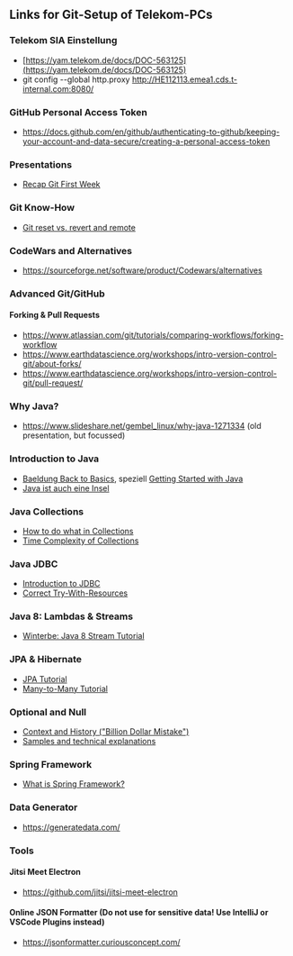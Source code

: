 ## Links for Git-Setup of Telekom-PCs

### Telekom SIA Einstellung

* [https://yam.telekom.de/docs/DOC-563125](https://yam.telekom.de/docs/DOC-563125) 
* git config --global http.proxy  http://HE112113.emea1.cds.t-internal.com:8080/


### GitHub Personal Access Token

* https://docs.github.com/en/github/authenticating-to-github/keeping-your-account-and-data-secure/creating-a-personal-access-token

### Presentations

* [Recap Git First Week](http://slides.com/moji3000/git_presentation/fullscreen)

### Git Know-How

* [Git reset vs. revert and remote](https://www.reddit.com/r/git/comments/hsgmic/can_git_reset_ever_affect_whats_on_the_remote/fyfxmrp?utm_source=share&utm_medium=web2x&context=3)

### CodeWars and Alternatives

* https://sourceforge.net/software/product/Codewars/alternatives

### Advanced Git/GitHub

#### Forking & Pull Requests

* https://www.atlassian.com/git/tutorials/comparing-workflows/forking-workflow
* https://www.earthdatascience.org/workshops/intro-version-control-git/about-forks/
* https://www.earthdatascience.org/workshops/intro-version-control-git/pull-request/

### Why Java?

* https://www.slideshare.net/gembel_linux/why-java-1271334 (old presentation, but focussed)

### Introduction to Java

* [Baeldung Back to Basics](https://www.baeldung.com/java-tutorial), speziell [Getting Started with Java](https://www.baeldung.com/get-started-with-java-series)
* [Java ist auch eine Insel](https://openbook.rheinwerk-verlag.de/javainsel/)

### Java Collections

* [How to do what in Collections](https://www.baeldung.com/java-collections)
* [Time Complexity of Collections](https://www.baeldung.com/java-collections-complexity)

### Java JDBC

* [Introduction to JDBC](https://www.marcobehler.com/guides/jdbc)
* [Correct Try-With-Resources](https://stackoverflow.com/questions/8066501/how-should-i-use-try-with-resources-with-jdbc)

### Java 8: Lambdas & Streams 

* [Winterbe: Java 8 Stream Tutorial](https://winterbe.com/posts/2014/07/31/java8-stream-tutorial-examples/)

### JPA & Hibernate

* [JPA Tutorial](https://www.javaguides.net/p/jpa-tutorial-java-persistence-api.html)
* [Many-to-Many Tutorial](https://www.javaguides.net/2019/08/jpa-hibernate-one-to-many-bidirectional-mapping-example.html)

### Optional and Null

* [Context and History ("Billion Dollar Mistake")](https://hackernoon.com/null-the-billion-dollar-mistake-8t5z32d6)
* [Samples and technical explanations](https://www.baeldung.com/java-optional)

### Spring Framework

* [What is Spring Framework?](https://www.marcobehler.com/guides/spring-framework)
 
### Data Generator

* https://generatedata.com/

### Tools

#### Jitsi Meet Electron

* https://github.com/jitsi/jitsi-meet-electron

#### Online JSON Formatter (Do not use for sensitive data! Use IntelliJ or VSCode Plugins instead)

* https://jsonformatter.curiousconcept.com/
